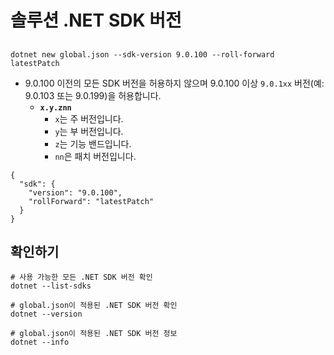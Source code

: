 # 솔루션 .NET SDK 버전

## 
```
dotnet new global.json --sdk-version 9.0.100 --roll-forward latestPatch
```

- 9.0.100 이전의 모든 SDK 버전을 허용하지 않으며 9.0.100 이상 `9.0.1xx` 버전(예: 9.0.103 또는 9.0.199)을 허용합니다.
  - **`x.y.znn`**
    - `x`는 주 버전입니다.
    - `y`는 부 버전입니다.
    - `z`는 기능 밴드입니다.
    - `nn`은 패치 버전입니다.

```
{
  "sdk": {
    "version": "9.0.100",
    "rollForward": "latestPatch"
  }
}
```

## 확인하기
```shell
# 사용 가능한 모든 .NET SDK 버전 확인
dotnet --list-sdks

# global.json이 적용된 .NET SDK 버전 확인
dotnet --version

# global.json이 적용된 .NET SDK 버전 정보
dotnet --info
```
